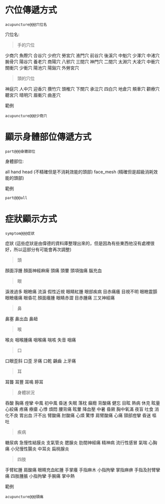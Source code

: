 # 穴位傳遞方式

```
acupuncture@@@穴位名
```

穴位名:

> 手的穴位

少商穴
魚際穴
合谷穴
少府穴
勞宮穴
液門穴
前谷穴
後溪穴
中魁穴
少澤穴
中渚穴
腕骨穴
陽谷穴
養老穴
商陽穴
八邪穴
三間穴
神門穴
二間穴
太淵穴
大凌穴
中衝穴
關衝穴
少衝穴
陽池穴
陽谿穴
外勞宮穴

> 頭的穴位

神庭穴
人中穴
迎香穴
攢竹穴
頭椎穴
下關穴
承泣穴
四白穴
地倉穴
頰車穴
颧療穴
聽宮穴
晴明穴
眉衝穴
曲差穴

範例

```
acupuncture@@@少商穴
```





# 顯示身體部位傳遞方式

```
part@@@身體部位
```

身體部位:

all
hand
head  (不精確但是不消耗效能的頭部)
face_mesh  (精確但是超級消耗效能的頭部)



範例

```
part@@@all
```





# 症狀顯示方式

```
symptom@@@症狀
```

症狀  (這些症狀是由偉德的資料庫整理出來的，但是因為有些東西他沒有處裡很好，所以這部分有可能會再次調整)



> 頭

顏面浮腫
顏面神經麻痺
頭痛
頭暈
頭項強痛
腦充血



> 眼

淚液過多
眼瞼痛
流淚
假性近視
眼睛紅腫
眼部疾病
目赤痛癢
目視不明
眼瞼震顫
眼瞼癢痛
眼昏花
顏面癢腫
眼睛赤澀
目赤腫痛
三叉神經痛

> 鼻

鼻塞
鼻出血
鼻衄



> 喉

喉炎
咽喉腫痛
咽喉痛
喘咳
失音
咽痛

> 口

口眼歪斜
口歪
牙痛
口乾
齲齒
上牙痛



> 耳

耳聾
耳豐
耳鳴
聤耳

> 身體狀況

吞酸
胸痛
痙攣
中風
初中風
昏迷
失眠
落枕
癲癇
背酸痛
健忘
目眩
熱病
休克
眩量
心絞痛
疼痛
療瘡
心悸
煩悶
腰背痛
眩暈
降血壓
中暑
昏厥
胸中氧滿
夜盲
吐食
消化不良
胃出血
汗不出
臂酸痛
肘酸痛
心煩
驚悸
肩臂酸痛
心痛
頸部痙攣
昏迷
嘔吐

> 疾病

糖尿病
急慢性結膜炎
支氣管炎
腮腺炎
肋間神經痛
精神病
流行性感冒
氣喘
心胸痛
小兒慢性腸炎
中耳炎
扁桃腺炎



> 四肢

手臂紅腫
肩酸痛
眼睛充血紅腫
手掌癢
手指麻木
小指拘攣
掌指麻痹
手指及肘臂攣痛
四肢腫脹
小指拘攣
手腕痛
掌中熱





範例

```
acupuncture@@@頭痛
```